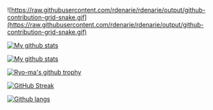 ![https://raw.githubusercontent.com/rdenarie/rdenarie/output/github-contribution-grid-snake.gif](https://raw.githubusercontent.com/rdenarie/rdenarie/output/github-contribution-grid-snake.gif)


[![My github stats](https://github-readme-stats.vercel.app/api?username=rdenarie&show_icons=true&theme=nord&include_all_commits=true)][ghr]

[![My github stats](![](http://github-profile-summary-cards.vercel.app/api/cards/stats?username=rdenarie&theme=default))][ghr]

[![Ryo-ma's github trophy](https://github-profile-trophy.vercel.app/?username=rdenarie&row=1&theme=nord)][gpt]

[![GitHub Streak](https://github-readme-streak-stats.herokuapp.com?user=rdenarie&theme=nord)][gss]

[![Github langs](https://github-readme-stats.vercel.app/api/top-langs/?username=rdenarie&layout=compact&langs_count=10&hide=javascript,html,css,php,tsql,hack&theme=nord)][ghr]


[ghr]:https://github.com/anuraghazra/github-readme-stats
[gpt]:https://github.com/ryo-ma/github-profile-trophy
[gss]:https://git.io/streak-stats
